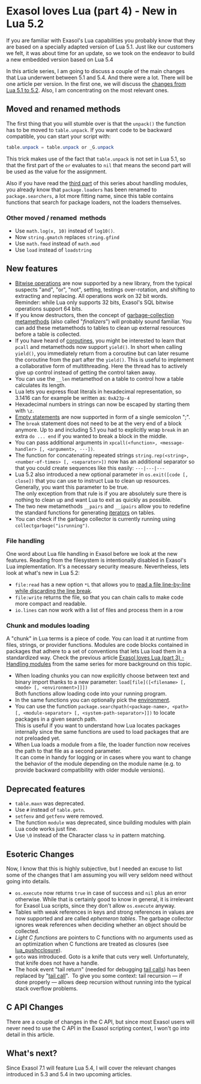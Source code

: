 # Exasol loves Lua (part 4) - New in Lua 5.2 
If you are familiar with Exasol's Lua capabilities you probably know that they are based on a specially adapted version of Lua 5.1. Just like our customers we felt, it was about time for an update, so we took on the endeavor to build a new embedded version based on Lua 5.4

In this article series, I am going to discuss a couple of the main changes that Lua underwent between 5.1 and 5.4. And there were a lot. There will be one article per version. In the first one, we will discuss the [changes from Lua 5.1 to 5.2](http://www.lua.org/manual/5.2/readme.html#changes "Changes"). Also, I am concentrating on the most relevant ones.

## Moved and renamed methods

The first thing that you will stumble over is that the `unpack()` the function has to be moved to `table.unpack`. If you want code to be backward compatible, you can start your script with:


```java
table.unpack = table.unpack or _G.unpack
```
This trick makes use of the fact that `table.unpack` is not set in Lua 5.1, so that the first part of the `or` evaluates to `nil` that means the second part will be used as the value for the assignment.

Also if you have read the [third part](https://community.exasol.com/t5/database-features/exasol-loves-lua-part-3-handling-modules/ta-p/2134 "Exasol") of this series about handling modules, you already know that `package.loaders` has been renamed to `package.searchers`, a lot more fitting name, since this table contains functions that search for package loaders, not the loaders themselves.

### Other moved / renamed  methods

* Use `math.log(x, 10)` instead of `log10()`.
* Now `string.gmatch` replaces `string.gfind`
* Use `math.fmod` instead of `math.mod`
* Use `load` instead of `loadstring`

## New features

* [Bitwise operations](http://www.lua.org/manual/5.2/manual.html#6.7 "Bitwise") are now supported by a new library, from the typical suspects "and", "or", "not", setting, testings over-rotation, and shifting to extracting and replacing. All operations work on 32 bit words.  
Reminder: while Lua only supports 32 bits, Exasol's SQL bitwise operations support 64 bits.
* If you know destructors, then the concept of [garbage-collection metamethods](http://www.lua.org/manual/5.2/manual.html#2.5.1 "Garbabe-collection") (also called "*finalizers*") will probably sound familiar. You can add these metamethods to tables to clean up external resources before a table is collected.
* If you have heard of [coroutines](http://www.lua.org/manual/5.2/manual.html#2.6 "Lua"), you might be interested to learn that `pcall` and metamethods now support `yield()`. In short when calling `yield()`, you immediately return from a coroutine but can later resume the coroutine from the part after the `yield()`. This is useful to implement a collaborative form of multithreading. Here the thread has to actively give up control instead of getting the control taken away.
* You can use the `__len` metamethod on a table to control how a table calculates its length.
* Lua lets you express float literals in hexadecimal representation, so 3.1416 can for example be written as: `0xA23p-4`
* Hexadecimal numbers in strings can now be escaped by starting them with `\z`.
* [Empty statements](https://www.lua.org/manual/5.2/manual.html#3.3.1 "Lua") are now supported in form of a single semicolon ";".
* The `break` statement does not need to be at the very end of a block anymore. Up to and including 5.1 you had to explicitly wrap `break` in an extra `do ... end` if you wanted to break a block in the middle.
* You can pass additional arguments in `xpcall(<function>, <message-handler> [, <argument>, ···])`.
* The function for concatenating repeated strings `string.rep(<string>, <number-of-times> [, <separator>])` now has an additional separator so that you could create sequences like this easily: `---|---|---`
* Lua 5.2 also introduced a new optional parameter in `os.exit([code [, close])` that you can use to instruct Lua to clean up resources. Generally, you want this parameter to be true.  
The only exception from that rule is if you are absolutely sure there is nothing to clean up and want Lua to exit as quickly as possible.
* The two new metamethods `__pairs` and `__ipairs` allow you to redefine the standard functions for generating [iterators](https://www.lua.org/pil/7.1.html "Iterators") on tables.
* You can check if the garbage collector is currently running using `collectgarbage("isrunning")`.

### File handling

One word about Lua file handling in Exasol before we look at the new features. Reading from the filesystem is intentionally disabled in Exasol's Lua implementation. It's a necessary security measure. Nevertheless, lets look at what's new in Lua 5.2:

* `file:read` has a new option `*L` that allows you to [read a file line-by-line while discarding the line break](https://www.lua.org/manual/5.2/manual.html#pdf-file:read "file:read").
* `file:write` returns the file, so that you can chain calls to make code more compact and readable.
* `io.lines` can now work with a list of files and process them in a row

### Chunk and modules loading

A "chunk" in Lua terms is a piece of code. You can load it at runtime from files, strings, or provider functions. Modules are code blocks contained in packages that adhere to a set of conventions that lets Lua load them in a standardized way. Check the previous article [Exasol loves Lua (part 3) - Handling modules](https://community.exasol.com/t5/database-features/exasol-loves-lua-part-3-handling-modules/ta-p/2134 "Exasol") from the same series for more background on this topic.

* When loading chunks you can now explicitly choose between text and binary import thanks to a new parameter: `load[file]([<filename> [, <mode> [, <environment>]]])`   
Both functions allow loading code into your running program.
* In the same functions you can optionally pick the [environment](http://www.lua.org/manual/5.2/manual.html#2.2 "Environments").
* You can use the function `package.searchpath(<package-name>, <path> [, <module-separator> [, <system-path-separator>]])` to locate packages in a given search path.  
This is useful if you want to understand how Lua locates packages internally since the same functions are used to load packages that are not preloaded yet.
* When Lua loads a module from a file, the loader function now receives the path to that file as a second parameter.  
It can come in handy for logging or in cases where you want to change the behavior of the module depending on the module name (e.g. to provide backward compatibility with older module versions).

## Deprecated features

* `table.maxn` was deprecated.
* Use `#` instead of `table.getn`.
* `setfenv` and `getfenv` were removed.
* The function `module` was deprecated, since building modules with plain Lua code works just fine.
* Use `\0` instead of the Character class `%z` in pattern matching.

## Esoteric Changes

Now, I know that this is highly subjective, but I needed an excuse to list some of the changes that I am assuming you will very seldom need without going into details.

* `os.execute` now returns `true` in case of success and `nil` plus an error otherwise. While that is certainly good to know in general, it is irrelevant for Exasol Lua scripts, since they don't allow `os.execute` anyway.
* Tables with weak references in keys and strong references in values are now supported and are called *ephemeron tables*. The garbage collector ignores weak references when deciding whether an object should be collected.
* *Light C functions* are pointers to C functions with no arguments used as an optimization when C functions are treated as closures (see [lua_pushcclosure](http://www.lua.org/manual/5.2/manual.html#lua_pushcclosure "Light")).
* `goto` was introduced. Goto is a knife that cuts very well. Unfortunately, that knife does not have a handle.
* The hook event "tail return" (needed for debugging [tail calls](https://en.wikipedia.org/wiki/Tail_call "Wikipedia:")) has been replaced by "[tail call](https://www.lua.org/manual/5.2/manual.html#lua_Hook "Lua")".  To give you some context: tail recursion — if done properly — allows deep recursion without running into the typical stack overflow problems.

## C API Changes

There are a couple of changes in the C API, but since most Exasol users will never need to use the C API in the Exasol scripting context, I won't go into detail in this article.

## What's next?

Since Exasol 7.1 will feature Lua 5.4, I will cover the relevant changes introduced in 5.3 and 5.4 in two upcoming articles.

